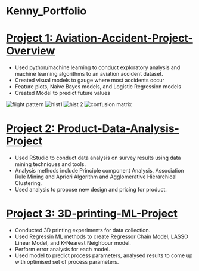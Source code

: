 # Kenny_Portfolio

# [Project 1: Aviation-Accident-Project-Overview](https://github.com/lamyijiekenny/Aviation-Accident-Project)
* Used python/machine learning to conduct exploratory analysis and machine learning algorithms to an aviation accident dataset.
* Created visual models to gauge where most accidents occur
* Feature plots, Naive Bayes models, and Logistic Regression models 
* Created Model to predict future values

![flight pattern](https://user-images.githubusercontent.com/81230680/159574875-9f86d53e-3ffc-48b1-80b3-1598a728b6c7.png)
![hist1](https://user-images.githubusercontent.com/81230680/159574888-91c37b48-67ac-4ad2-aea6-6b196840efdd.jpg)
![hist 2](https://user-images.githubusercontent.com/81230680/159574899-89217822-8e80-49d4-8862-bbffe1ed54ab.jpg)
![confusion matrix](https://user-images.githubusercontent.com/81230680/159574905-1fd9c4c1-8be7-4d55-9638-4a8089e1e12d.png)




# [Project 2: Product-Data-Analysis-Project](https://github.com/lamyijiekenny/Product-Data-Analysis-Project)
* Used RStudio to conduct data analysis on survey results using data mining techniques and tools.
* Analysis methods include Principle component Analysis, Association Rule Mining and Apriori Algorithm and Agglomerative Hierarchical Clustering.
* Used analysis to propose new design and pricing for product.


# [Project 3: 3D-printing-ML-Project](https://github.com/lamyijiekenny/3D-printing-ML-Project)
* Conducted 3D printing experiments for data collection.
* Used Regressin ML methods to create Regressor Chain Model, LASSO Linear Model, and K-Nearest Neighbour model.
* Perform error analysis for each model.
* Used model to predict process parameters, analysed results to come up with optimised set of process parameters.
